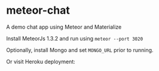 # meteor-chat
A demo chat app using Meteor and Materialize

Install MeteorJs 1.3.2 and run using `meteor --port 3020`

Optionally, install Mongo and set `MONGO_URL` prior to running.

Or visit Heroku deployment:

